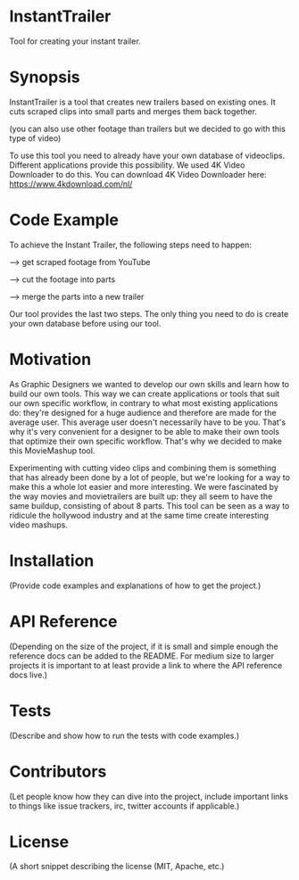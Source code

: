 # InstantTrailer
Tool for creating your instant trailer.

# Synopsis
InstantTrailer is a tool that creates new trailers based on existing ones.
It cuts scraped clips into small parts and merges them back together.

(you can also use other footage than trailers but we decided to go with this type of video)


To use this tool you need to already have your own database of videoclips.
Different applications provide this possibility. 
We used 4K Video Downloader to do this. 
You can download 4K Video Downloader here: 
https://www.4kdownload.com/nl/


# Code Example
To achieve the Instant Trailer, the following steps need to happen:


--> get scraped footage from YouTube

--> cut the footage into parts

--> merge the parts into a new trailer


Our tool provides the last two steps. The only thing you need to do is create your own database before using our tool.



# Motivation
As Graphic Designers we wanted to develop our own skills and learn how to build our own tools. This way we can create applications or tools that suit our own specific workflow, in contrary to what most existing applications do: they're designed for a huge audience and therefore are made for the average user. This average user doesn't necessarily have to be you. That's why it's very convenient for a designer to be able to make their own tools that optimize their own specific workflow. 
That's why we decided to make this MovieMashup tool. 

Experimenting with cutting video clips and combining them is something that has already been done by a lot of people, but we're looking for a way to make this a whole lot easier and more interesting. 
We were fascinated by the way movies and movietrailers are built up: they all seem to have the same buildup, consisting of about 8 parts. This tool can be seen as a way to ridicule the hollywood industry and at the same time create interesting video mashups.


# Installation
(Provide code examples and explanations of how to get the project.)

# API Reference
(Depending on the size of the project, if it is small and simple enough the reference docs can be added to the README. For medium size to larger projects it is important to at least provide a link to where the API reference docs live.)

# Tests
(Describe and show how to run the tests with code examples.)

# Contributors
(Let people know how they can dive into the project, include important links to things like issue trackers, irc, twitter accounts if applicable.)

# License
(A short snippet describing the license (MIT, Apache, etc.)
